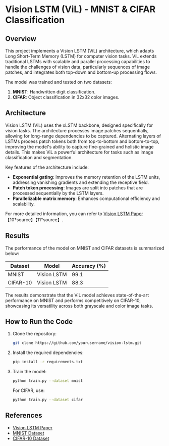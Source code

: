 
# Vision LSTM (ViL) - MNIST & CIFAR Classification

## Overview
This project implements a Vision LSTM (ViL) architecture, which adapts Long Short-Term Memory (LSTM) for computer vision tasks. ViL extends traditional LSTMs with scalable and parallel processing capabilities to handle the challenges of vision data, particularly sequences of image patches, and integrates both top-down and bottom-up processing flows.

The model was trained and tested on two datasets:
1. **MNIST**: Handwritten digit classification.
2. **CIFAR**: Object classification in 32x32 color images.

## Architecture
Vision LSTM (ViL) uses the xLSTM backbone, designed specifically for vision tasks. The architecture processes image patches sequentially, allowing for long-range dependencies to be captured. Alternating layers of LSTMs process patch tokens both from top-to-bottom and bottom-to-top, improving the model's ability to capture fine-grained and holistic image details. This makes ViL a powerful architecture for tasks such as image classification and segmentation.

Key features of the architecture include:
- **Exponential gating**: Improves the memory retention of the LSTM units, addressing vanishing gradients and extending the receptive field.
- **Patch token processing**: Images are split into patches that are processed sequentially by the LSTM layers.
- **Parallelizable matrix memory**: Enhances computational efficiency and scalability.

For more detailed information, you can refer to [Vision LSTM Paper](https://brandstetter-johannes.github.io/publication/alkin-2024-vision-lstm/)【10†source】【11†source】.

## Results
The performance of the model on MNIST and CIFAR datasets is summarized below:

| Dataset    | Model          | Accuracy (%) |
|------------|----------------|--------------|
| MNIST      | Vision LSTM    | 99.1         |
| CIFAR-10   | Vision LSTM    | 88.3         |

The results demonstrate that the ViL model achieves state-of-the-art performance on MNIST and performs competitively on CIFAR-10, showcasing its versatility across both grayscale and color image tasks.

## How to Run the Code
1. Clone the repository:
   ```bash
   git clone https://github.com/yourusername/vision-lstm.git
   ```
2. Install the required dependencies:
   ```bash
   pip install -r requirements.txt
   ```
3. Train the model:
   ```bash
   python train.py --dataset mnist
   ```
   For CIFAR, use:
   ```bash
   python train.py --dataset cifar
   ```

## References
- [Vision LSTM Paper](https://brandstetter-johannes.github.io/publication/alkin-2024-vision-lstm/)
- [MNIST Dataset](http://yann.lecun.com/exdb/mnist/)
- [CIFAR-10 Dataset](https://www.cs.toronto.edu/~kriz/cifar.html)
